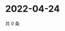 # 2022-04-24

共 0 条

<!-- BEGIN WEIBO -->
<!-- 最后更新时间 Sun Apr 24 2022 17:12:49 GMT+0800 (China Standard Time) -->

<!-- END WEIBO -->
